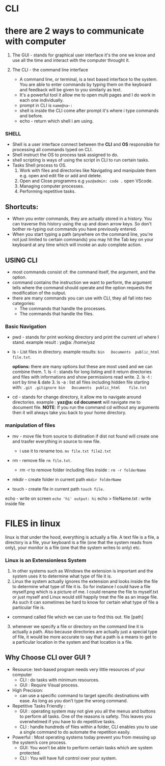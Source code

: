   # CLI
# there are 2 ways to communicate with computer
  1. The GUI - stands for graphical user interface
     it's the one we know and use all the time and interact with the computer throught it.
  
  2. The CLI - the command line interface
     * A command line, or terminal, is a text based interface to the system. You are able to enter commands by typing them on the keyboard and 
       feedback will be given to you similarly as text.
     * It's a powerful tool it allow me to open multi pages and I do work in each one individually.
     * prompt in CLI is `name@na~:`
     * shell is inside the CLI come after prompt it's where i type commands and before.
     * echo - return which shell i am using.
### SHELL
 * Shell is a user interface connect between the **CLI** and **OS** responsible for processing all commands typed on CLI.
 * Shell instruct the OS to process task assigned to do.
 * shell scripting is ways of using the script in CLI to run certain tasks.
 * Tasks Shell process to OS.
   1. Work with files and directories like Navigating and manipulate them e.g. open and edit file or add and delete.
   2. Open and Close programms e.g `yaz@admin: code .` open VScode.
   3. Managing computer processes.
   4. Performing repetitive tasks.
   
##  Shortcuts:
   * When you enter commands, they are actually stored in a history. You can traverse this history using the up and down arrow keys. So don't bother re-typing out commands you   have previously entered.
   * When you start typing a path (anywhere on the command line, you're not just limited to certain commands) you may hit the Tab key on your keyboard at any time which will  invoke an auto complete action.

## USING CLI
 * most commands consist of: the command itself, the argument, and the option.
 * command contains the instruction we want to perform, the argument tells where the command should operate and the option requests the modification of the output.
 * there are many commands you can use with CLI, they all fall into two categories:
    * The commands that handle the processes.
    * The commands that handle the files.
### Basic Navigation 
  * pwd - stands for print working directory and print the current url where I stand.
     example result : ya@a: /home/yaz
  
  * ls - List files in directory.
      example results:   `bin   Documents  public_html    file.txt`.
       
      **options:**
        there are many options but these are most used and we can combine them.
        1. ls -l : stands for long listing and it return directories and files with informations and show permissions read write.
        2. ls -t : sort by time & date
        3. ls -a : list all files including hidden file starting with:  `.git .gitignore bin   Documents  public_html    file.txt`
  
  * cd - stands for change directory, it allow me to navigate around directories.
       example : **yaz@a: cd document** will navigate me to document file.
       **NOTE**: If you run the command cd without any arguments then it will always take you back to your home directory.
### manipulation of files
   * mv - move file from source to distination if dist not found will create one and trasfer everything in source to new file.
     * i use it to rename too.  `mv file.txt file2.txt`
    
   * rm - remove file `rm file.txt`.
     * rm -r to remove folder including files inside : `rm -r folderName`
     
   * mkdir - create folder in current path `mkdir folderName`
   
   * touch - create file in current path `touch file.`
   
   echo - write on screen `echo 'hi' output: hi`
   echo > fileName.txt : write inside file
   
# FILES in linux
  linux is that under the hood, everything is actually a file. A text file is a file, a directory is a file, your keyboard is a file (one that the system reads from only), your monitor is a file (one that the system writes to only) etc.
  
### Linux is an Extensionless System
  1. In other systems such as Windows the extension is important and the system uses it to determine what type of file it is.
  2. Linux the system actually ignores the extension and looks inside the file to determine what type of file it is. So for instance I could have a file myself.png which is a picture of me. I could rename the file to myself.txt or just myself and Linux would still happily treat the file as an image file. As such it can sometimes be hard to know for certain what type of file a particular file is.
   * command called file which we can use to find this out.
         file [path]
   3. whenever we specify a file or directory on the command line it is actually a path. Also because directories are actually just a special type of file, it would be more accurate to say that a path is a means to get to a particular location in the system and that location is a file.
      
## Why Choose CLI over GUI ?
 * Resource: text-based program needs very little resources of your computer
   * CLI :  do tasks with minimum resources.
   * GUI : Require Visual process.
 * High Precision: 
   * can use a specific command to target specific destinations with ease. As long as you don’t type the wrong command.
 * Repetitive Tasks Friendly :
    * GUI : operating system may not give you all the menus and buttons to perform all tasks. One of the reasons is safety. This leaves you overwhelmed if you have to do   repetitive tasks.
    * CLI : handle hundreds of files within a folder, CLI enables you to use a single command to do automate the repetition easily.
 * Powerful : Most operating systems today prevent you from messing up the system’s core process.
    * GUI: You won’t be able to perform certain tasks which are system protected. 
    * CLI : You will have full control over your system.
